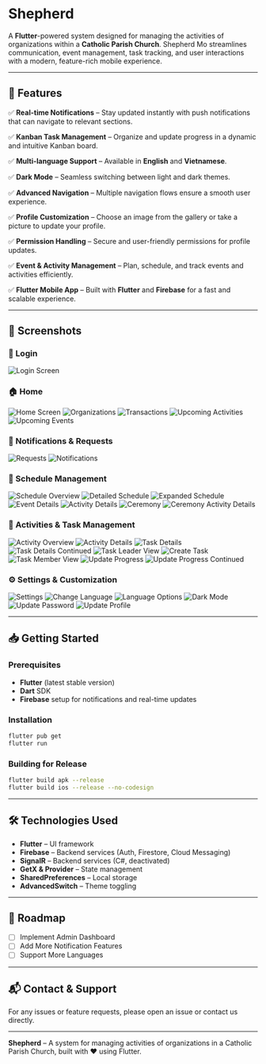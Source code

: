 # Shepherd

A **Flutter**-powered system designed for managing the activities of organizations within a **Catholic Parish Church**. Shepherd Mo streamlines communication, event management, task tracking, and user interactions with a modern, feature-rich mobile experience.

---

## 🚀 Features

✅ **Real-time Notifications** – Stay updated instantly with push notifications that can navigate to relevant sections.

✅ **Kanban Task Management** – Organize and update progress in a dynamic and intuitive Kanban board.

✅ **Multi-language Support** – Available in **English** and **Vietnamese**.

✅ **Dark Mode** – Seamless switching between light and dark themes.

✅ **Advanced Navigation** – Multiple navigation flows ensure a smooth user experience.

✅ **Profile Customization** – Choose an image from the gallery or take a picture to update your profile.

✅ **Permission Handling** – Secure and user-friendly permissions for profile updates.

✅ **Event & Activity Management** – Plan, schedule, and track events and activities efficiently.

✅ **Flutter Mobile App** – Built with **Flutter** and **Firebase** for a fast and scalable experience.

---

## 📸 Screenshots

### 🔑 Login

![Login Screen](screenshots/login.jpg)

### 🏠 Home

![Home Screen](screenshots/home.jpg)
![Organizations](screenshots/organization.jpg)
![Transactions](screenshots/transaction.jpg)
![Upcoming Activities](screenshots/upcomingactivities.jpg)
![Upcoming Events](screenshots/upcomingevents.jpg)

### 🔔 Notifications & Requests

![Requests](screenshots/request.jpg)
![Notifications](screenshots/notification.jpg)

### 📅 Schedule Management

![Schedule Overview](screenshots/schedule1.jpg)
![Detailed Schedule](screenshots/schedule2.jpg)
![Expanded Schedule](screenshots/schedule3.jpg)
![Event Details](screenshots/eventdetails.jpg)
![Activity Details](screenshots/activitydetails.jpg)
![Ceremony](screenshots/ceremony.jpg)
![Ceremony Activity Details](screenshots/ceremonyactivitydetails.jpg)

### 📌 Activities & Task Management

![Activity Overview](screenshots/activity1.jpg)
![Activity Details](screenshots/activity2.jpg)
![Task Details](screenshots/taskdetail1.jpg)
![Task Details Continued](screenshots/taskdetail2.jpg)
![Task Leader View](screenshots/taskleader.jpg)
![Create Task](screenshots/createtask.jpg)
![Task Member View](screenshots/taskmember.jpg)
![Update Progress](screenshots/updateprogress1.jpg)
![Update Progress Continued](screenshots/updateprogress2.jpg)

### ⚙️ Settings & Customization

![Settings](screenshots/settings.jpg)
![Change Language](screenshots/changelanguage1.jpg)
![Language Options](screenshots/changelanguage2.jpg)
![Dark Mode](screenshots/darkmode.jpg)
![Update Password](screenshots/passwordupdate.jpg)
![Update Profile](screenshots/updateprofile.jpg)

---

## 📥 Getting Started

### Prerequisites

- **Flutter** (latest stable version)
- **Dart** SDK
- **Firebase** setup for notifications and real-time updates

### Installation

```sh
flutter pub get
flutter run
```

### Building for Release

```sh
flutter build apk --release
flutter build ios --release --no-codesign
```

---

## 🛠️ Technologies Used

- **Flutter** – UI framework
- **Firebase** – Backend services (Auth, Firestore, Cloud Messaging)
- **SignalR** – Backend services (C#, deactivated)
- **GetX & Provider** – State management
- **SharedPreferences** – Local storage
- **AdvancedSwitch** – Theme toggling

---

## 🎯 Roadmap

- [ ] Implement Admin Dashboard
- [ ] Add More Notification Features
- [ ] Support More Languages

---

## 📬 Contact & Support

For any issues or feature requests, please open an issue or contact us directly.

---

**Shepherd** – A system for managing activities of organizations in a Catholic Parish Church, built with ❤️ using Flutter.
